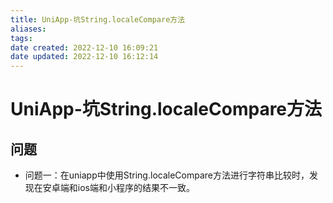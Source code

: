 ```yaml
---
title: UniApp-坑String.localeCompare方法
aliases:
tags:
date created: 2022-12-10 16:09:21
date updated: 2022-12-10 16:12:14
---
```


# UniApp-坑String.localeCompare方法

## 问题
  - 问题一：在uniapp中使用String.localeCompare方法进行字符串比较时，发现在安卓端和ios端和小程序的结果不一致。
